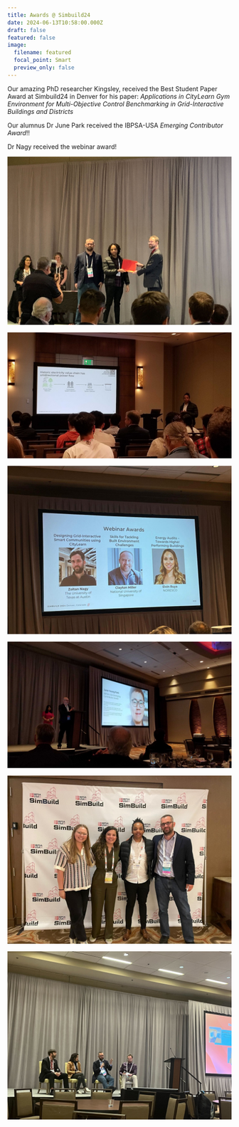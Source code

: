 ```yaml
---
title: Awards @ Simbuild24
date: 2024-06-13T10:58:00.000Z
draft: false
featured: false
image:
  filename: featured
  focal_point: Smart
  preview_only: false
---
```

Our amazing PhD researcher Kingsley, received the Best Student Paper Award at Simbuild24 in Denver for his paper: *Applications in CityLearn Gym Environment for Multi-Objective Control Benchmarking in Grid-Interactive Buildings and Districts*

Our alumnus Dr June Park received the IBPSA-USA *Emerging Contributor Award*!!

Dr Nagy received the webinar award!

![](img_3637-1-.jpg)

![](20240522_134633.jpg)

![](7b649d31-4413-4fd3-aaa9-af66e3d604ad.jpg)

![](1717117417109.jpeg)

![](1717518443160.jpeg)

![](img_0290-1-.jpg)
